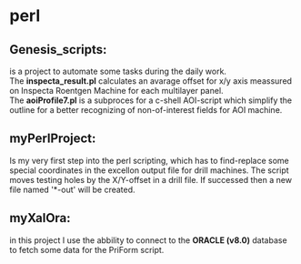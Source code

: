 # perl

## Genesis_scripts: 
is a project to automate some tasks during the daily work.</br> The <b>inspecta_result.pl</b> calculates an avarage offset for x/y axis meassured on Inspecta Roentgen Machine for each multilayer panel. </br> The <b>aoiProfile7.pl</b> is a subproces for a c-shell AOI-script which simplify the outline for a better recognizing of non-of-interest fields for AOI machine.    

## myPerlProject: 
Is my very first step into the perl scripting, which has to find-replace some special coordinates in the excellon output file for drill machines. The script moves testing holes by the X/Y-offset in a drill file. If successed then a new file named '*-out' will be created.

## myXalOra: 
in this project I use the abbility to connect to the <b>ORACLE (v8.0)</b> database to fetch some data for the PriForm script.

